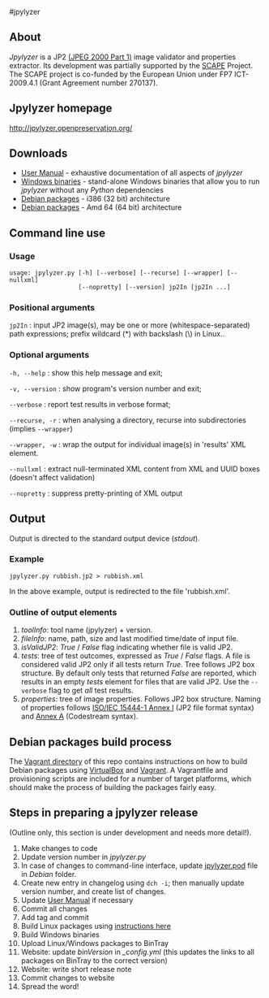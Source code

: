 #jpylyzer

## About
*Jpylyzer* is a JP2 [(JPEG 2000 Part 1)][2] image validator and properties extractor. Its development was partially supported by the [SCAPE][4] Project. The SCAPE project is co-funded by the European Union under FP7 ICT-2009.4.1 (Grant Agreement number 270137).

## Jpylyzer homepage

<http://jpylyzer.openpreservation.org/>

## Downloads

* [User Manual][1] - exhaustive documentation of all aspects of *jpylyzer*
* [Windows binaries][5] - stand-alone Windows binaries that allow you to run *jpylyzer* without any *Python* dependencies
* [Debian packages][6] - i386 (32 bit) architecture
* [Debian packages][7] - Amd 64 (64 bit) architecture


## Command line use

### Usage

    usage: jpylyzer.py [-h] [--verbose] [--recurse] [--wrapper] [--nullxml]
                       [--nopretty] [--version] jp2In [jp2In ...]

### Positional arguments

`jp2In` : input JP2 image(s), may be one or more (whitespace-separated) path expressions; prefix wildcard (\*) with backslash (\\) in Linux..

### Optional arguments

`-h, --help` : show this help message and exit;

`-v, --version` : show program's version number and exit;

`--verbose` : report test results in verbose format;

`--recurse, -r` : when analysing a directory, recurse into subdirectories (implies `--wrapper`)

`--wrapper, -w` : wrap the output for individual image(s) in 'results' XML element.

`--nullxml` : extract null-terminated XML content from XML and UUID boxes (doesn't affect validation)

`--nopretty` : suppress pretty-printing of XML output

## Output 
Output is directed to the standard output device (*stdout*).

### Example

`jpylyzer.py rubbish.jp2 > rubbish.xml`

In the above example, output is redirected to the file 'rubbish.xml'.


### Outline of output elements

1. *toolInfo*: tool name (jpylyzer) + version.
2. *fileInfo*: name, path, size and last modified time/date of input file.
3. *isValidJP2*: *True* / *False* flag indicating whether file is valid JP2.
4. *tests*: tree of test outcomes, expressed as *True* / *False* flags.
   A file is considered valid JP2 only if all tests return *True*. Tree follows JP2 box structure. By default only tests that returned *False* are reported, which results in an empty *tests*  element for files that are valid JP2. Use the  `--verbose` flag to get *all* test results.
5. *properties*: tree of image properties. Follows JP2 box structure. Naming of properties follows [ISO/IEC 15444-1 Annex I][2] (JP2 file format syntax) and [Annex A][3] (Codestream syntax).

## Debian packages build process

The [Vagrant directory](vagrant) of this repo contains instructions on how to build Debian packages using [VirtualBox](https://www.virtualbox.org/) and [Vagrant](https://www.vagrantup.com/). A Vagrantfile and provisioning scripts are included for a number of target platforms, which should make the process of building the packages fairly easy.

## Steps in preparing a jpylyzer release

(Outline only, this section is under development and needs more detail!).

1. Make changes to code
1. Update version number in *jpylyzer.py*
1. In case of changes to command-line interface, update [jpylyzer.pod](debian/jpylyzer.pod) file in *Debian* folder.
1. Create new entry in changelog using `dch -i`; then manually update version number, and create list of changes.
1. Update [User Manual](doc/jpylyzerUserManual.md) if necessary
1. Commit all changes
1. Add tag and commit
1. Build Linux packages using [instructions here](vagrant)
1. Build Windows binaries
1. Upload Linux/Windows packages to BinTray
1. Website: update *binVersion* in *_config.yml* (this updates the links to all packages on BinTray to the correct version)
1. Website: write short release note
1. Commit changes to website
1. Spread the word!

  
[1]: https://github.com/openplanets/jpylyzer/blob/master/doc/jpylyzerUserManual.pdf?raw=true
[2]: http://www.jpeg.org/public/15444-1annexi.pdf
[3]: http://www.itu.int/rec/T-REC-T.800/en
[4]: http://www.scape-project.eu/
[5]: https://bintray.com/openplanets/opf-windows/jpylyzer_win32/
[6]: https://bintray.com/openplanets/opf-debian/jpylyzer_i386/
[7]: https://bintray.com/openplanets/opf-debian/jpylyzer_amd64/
